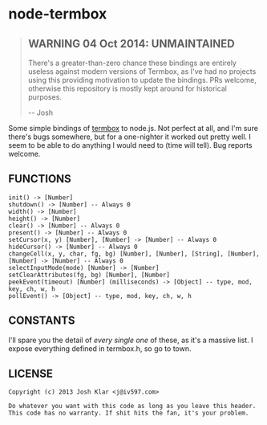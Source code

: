 node-termbox
============

> ## WARNING 04 Oct 2014: UNMAINTAINED
> There's a greater-than-zero chance these bindings are entirely useless against modern versions of Termbox, as I've had no projects using this providing motivation to update the bindings. PRs welcome, otherwise this repository is mostly kept around for historical purposes.
>
> -- Josh

Some simple bindings of [termbox](http://github.com/nsf/termbox) to
node.js. Not perfect at all, and I'm sure there's bugs somewhere, but
for a one-nighter it worked out pretty well. I seem to be able to do
anything I would need to (time will tell). Bug reports welcome.

FUNCTIONS
---------

    init() -> [Number]
    shutdown() -> [Number] -- Always 0
    width() -> [Number]
    height() -> [Number]
    clear() -> [Number] -- Always 0
    present() -> [Number] -- Always 0
    setCursor(x, y) [Number], [Number] -> [Number] -- Always 0
    hideCursor() -> [Number] -- Always 0
    changeCell(x, y, char, fg, bg) [Number], [Number], [String], [Number], [Number] -> [Number] -- Always 0
    selectInputMode(mode) [Number] -> [Number]
    setClearAttributes(fg, bg) [Number], [Number]
    peekEvent(timeout) [Number] (milliseconds) -> [Object] -- type, mod, key, ch, w, h
    pollEvent() -> [Object] -- type, mod, key, ch, w, h

CONSTANTS
---------

I'll spare you the detail of *every single one* of these, as it's a
massive list. I expose everything defined in termbox.h, so go to town.

LICENSE
-------

    Copyright (c) 2013 Josh Klar <j@iv597.com>
    
    Do whatever you want with this code as long as you leave this header.
    This code has no warranty. If shit hits the fan, it's your problem.

